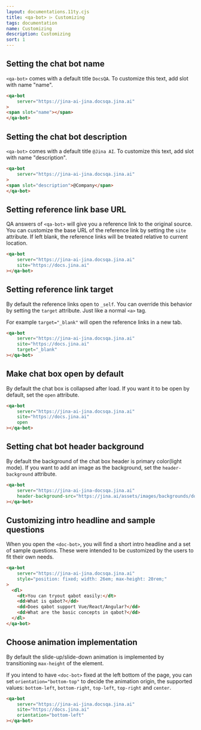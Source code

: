 ```yaml
---
layout: documentations.11ty.cjs
title: <qa-bot> ⌲ Customizing
tags: documentation
name: Customizing
description: Customizing
sort: 1
---
```

## Setting the chat bot name
`<qa-bot>` comes with a default title `DocsQA`. To customize this text, add slot with name "name".
```html
<qa-bot
    server="https://jina-ai-jina.docsqa.jina.ai"
>
<span slot="name"></span>
</qa-bot>
```
## Setting the chat bot description
`<qa-bot>` comes with a default title `@Jina AI`. To customize this text, add slot with name "description".
```html
<qa-bot
    server="https://jina-ai-jina.docsqa.jina.ai"
>
<span slot="description">@Company</span>
</qa-bot>
```
## Setting reference link base URL
QA answers of `<qa-bot>` will give you a reference link to the original source.
You can customize the base URL of the reference link by setting the `site` attribute. 
If left blank, the reference links will be treated relative to current location. 
```html
<qa-bot
    server="https://jina-ai-jina.docsqa.jina.ai"
    site="https://docs.jina.ai"
></qa-bot>
```

## Setting reference link target
By default the reference links open to `_self`. You can override this behavior by setting the `target` attribute. Just like a normal `<a>` tag.

For example `target="_blank"` will open the reference links in a new tab.
```html
<qa-bot
    server="https://jina-ai-jina.docsqa.jina.ai"
    site="https://docs.jina.ai"
    target="_blank"
></qa-bot>
```

## Make chat box open by default
By default the chat box is collapsed after load. If you want it to be open by default, set the `open` attribute.

```html
<qa-bot
    server="https://jina-ai-jina.docsqa.jina.ai"
    site="https://docs.jina.ai"
    open
></qa-bot>
```

## Setting chat bot header background
By default the background of the chat box header is primary color(light mode). If you want to add an image as the background, set the `header-background` attribute.
```html
<qa-bot
    server="https://jina-ai-jina-docsqa.jina.ai"
    header-background-src="https://jina.ai/assets/images/backgrounds/docarray.png"
></qa-bot>
```

## Customizing intro headline and sample questions
When you open the `<doc-bot>`, you will find a short intro headline and a set of sample questions.
These were intended to be customized by the users to fit their own needs.
```html
<qa-bot
    server="https://jina-ai-jina.docsqa.jina.ai"    
    style="position: fixed; width: 26em; max-height: 20rem;"
>
  <dl>
    <dt>You can tryout qabot easily:</dt>
    <dd>What is qabot?</dd>
    <dd>Does qabot support Vue/React/Angular?</dd>
    <dd>What are the basic concepts in qabot?</dd>
  </dl>
</qa-bot>
```
## Choose animation implementation
By default the slide-up/slide-down animation is implemented by transitioning `max-height` of the element.

If you intend to have `<doc-bot>` fixed at the left bottom of the page, you can set `orientation="bottom-top"` to decide the animation origin, the supported values: `bottom-left`, `bottom-right`, `top-left`, `top-right` and `center`.

```html
<qa-bot
    server="https://jina-ai-jina.docsqa.jina.ai"
    site="https://docs.jina.ai"
    orientation="bottom-left"
></qa-bot>
```

<qa-bot
    server="https://jina-ai-jina.docsqa.jina.ai"
    site="https://docs.jina.ai"
    open
    orientation="bottom-left"  
    header-background="https://jina.ai/assets/images/backgrounds/docarray.png">
</qa-bot>

<style>
    qa-bot dt {
        font-size: 1.25rem;
        color: cyan;
    }
    qa-bot {
        position: fixed; 
        left: 2rem; 
        width: 22rem; 
        max-height: 30rem;
    }
    qa-bot:not(:defined) { display: none; }
</style>
